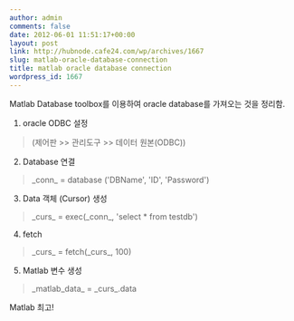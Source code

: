 ```yaml
---
author: admin
comments: false
date: 2012-06-01 11:51:17+00:00
layout: post
link: http://hubnode.cafe24.com/wp/archives/1667
slug: matlab-oracle-database-connection
title: matlab oracle database connection
wordpress_id: 1667
---
```


Matlab Database toolbox를 이용하여 oracle database를 가져오는 것을 정리함.

1. oracle ODBC 설정


<blockquote>(제어판 >> 관리도구 >> 데이터 원본(ODBC))</blockquote>


2. Database 연결


<blockquote>_conn_ = database ('DBName', 'ID', 'Password')</blockquote>


3. Data 객체 (Cursor) 생성


<blockquote>_curs_ = exec(_conn_, 'select * from testdb')</blockquote>


4. fetch


<blockquote>_curs_ = fetch(_curs_, 100)</blockquote>


5. Matlab 변수 생성


<blockquote>_matlab_data_ = _curs_.data</blockquote>


Matlab 최고!
